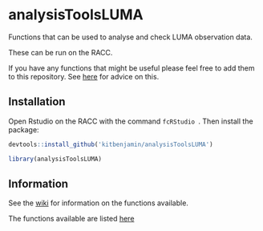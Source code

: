 # analysisToolsLUMA

Functions that can be used to analyse and check LUMA observation data.

These can be run on the RACC.  

If you have any functions that might be useful please feel free to add them to this repository. See [here](https://github.com/kitbenjamin/analysisToolsLUMA/wiki/Contribution) for advice on this.

## Installation

Open Rstudio on the RACC with the command `fcRStudio `.
Then install the package:
```r
devtools::install_github('kitbenjamin/analysisToolsLUMA') 

library(analysisToolsLUMA)
```

## Information

See the [wiki](https://github.com/kitbenjamin/analysisToolsLUMA/wiki) for information on the functions available.

The functions available are listed [here](https://github.com/kitbenjamin/analysisToolsLUMA/wiki/Functions)
